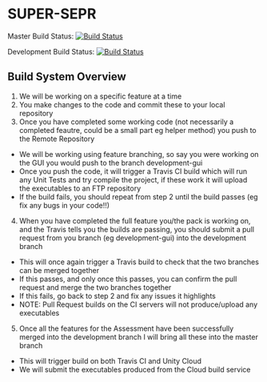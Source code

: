# SUPER-SEPR
Master Build Status:      [![Build Status](https://travis-ci.com/Tim020/SUPER-SEPR.svg?token=qMfN6sV8zutVhqDkoxF9&branch=master)](https://travis-ci.com/Tim020/SUPER-SEPR)

Development Build Status: [![Build Status](https://travis-ci.com/Tim020/SUPER-SEPR.svg?token=qMfN6sV8zutVhqDkoxF9&branch=development)](https://travis-ci.com/Tim020/SUPER-SEPR)

## Build System Overview

1. We will be working on a specific feature at a time
2. You make changes to the code and commit these to your local repository
3. Once you have completed some working code (not necessarily a completed feautre, could be a small part eg helper method) you push to the Remote Repository
* We will be working using feature branching, so say you were working on the GUI you would push to the branch development-gui
* Once you push the code, it will trigger a Travis CI build which will run any Unit Tests and try compile the project, if these work it will upload the executables to an FTP repository
* If the build fails, you should repeat from step 2 until the build passes (eg fix any bugs in your code!!)
4. When you have completed the full feature you/the pack is working on, and the Travis tells you the builds are passing, you should submit a pull request from you branch (eg development-gui) into the development branch
* This will once again trigger a Travis build to check that the two branches can be merged together
* If this passes, and only once this passes, you can confirm the pull request and merge the two branches together
* If this fails, go back to step 2 and fix any issues it highlights
* NOTE: Pull Request builds on the CI servers will not produce/upload any executables
5. Once all the features for the Assessment have been successfully merged into the development branch I will bring all these into the master branch
* This will trigger build on both Travis CI and Unity Cloud
* We will submit the executables produced from the Cloud build service